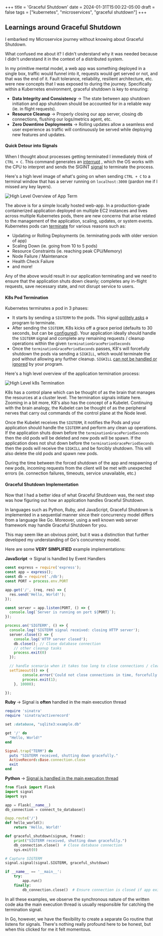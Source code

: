+++
title = 'Graceful Shutdown'
date = 2024-01-31T15:00:22-05:00
draft = false
tags = ["kubernetes", "microservices", "graceful shutdown"]
+++

## Learnings around Graceful Shutdown

I embarked my Microservice journey without knowing about Graceful Shutdown. 

What confused me about it? I didn't understand why it was needed because I didn't understand it in the context of a distributed system. 

In my primitive mental model, a web app was something deployed in a single box, traffic would funnel into it, requests would get served or not, and that was the end of it. Fault tolerance, reliability, resilient architecture, etc. were new concepts that I was exposed to during the journey. Specifically within a Kubernetes environment, graceful shutdown is key to ensuring:

- **Data Integrity and Consistency** -> The state between app shutdown initiation and app shutdown should be accounted for in a reliable way (ie. in flight requests).
- **Resource Cleanup** -> Properly closing our app server, closing db connections, flushing our logs/metrics agent, etc.
- **Zero Downtime Deployments** -> Rolling updates allow a seamless end user experience as traffic will continuously be served while deploying new features and updates.

#### Quick Detour into Signals

When I thought about processes getting terminated I immediately think of `CTRL + C`. This command generates an [interrupt](https://en.wikipedia.org/wiki/Interrupt) , which the OS works with the CPU to interpret and sends the SIGINT [signal](https://en.wikipedia.org/wiki/Signal_(IPC)) to terminate the process.

Here's a high level image of what's going on when sending `CTRL + C` to a terminal window that has a server running on `localhost:3000` (pardon me if I missed any key layers).

![High Level Overview of App Term](/images/termination_journey.jpeg)

The above is for a simple locally hosted web-app. In a production-grade containerized application deployed on multiple EC2 instances and lives across multiple Kubernetes pods, there are new concerns that arise related to the management of the application, scaling, updates, or system events. Kubernetes pods can [terminate](https://cloud.google.com/blog/products/containers-kubernetes/kubernetes-best-practices-terminating-with-grace) for various reasons such as:

- Updating or Rolling Deployments (ie. terminating pods with older version of app)
- Scaling Down (ie. going from 10 to 5 pods)
- Resource Constraints (ie. reaching peak CPU/Memory)
- Node Failure / Maintenance 
- Health Check Failure
- and more!

Any of the above would result in our application terminating and we need to ensure that the application shuts down cleanly; completes any in-flight requests, save necessary state, and not disrupt service to users.

#### K8s Pod Termination
Kubernetes terminates a pod in 3 phases:
- It starts by sending a `SIGTERM` to the pods. This signal [politely asks](https://www.gnu.org/software/libc/manual/html_node/Termination-Signals.html#index-SIGTERM) a program to terminate.
- After sending the `SIGTERM`, K8s kicks off a grace period (defaults to 30 seconds, but can be [configured](https://kubernetes.io/docs/concepts/workloads/pods/pod-lifecycle/#pod-termination)). Your application ideally should handle the `SIGTERM` signal and complete any remaining requests / cleanup operations within the given `terminationGracePeriodSeconds`
- Once the `terminationGracePeriodSeconds` passes, K8's will forcefully shutdown the pods via sending a `SIGKILL`, which would terminate the pod without allowing any further cleanup. `SIGKILL` [can not be handled or ignored](https://www.gnu.org/software/libc/manual/html_node/Termination-Signals.html#index-SIGKILL) by your program.

Here's a high level overview of the application termination process:

![High Level k8s Termination](images/k8s_grace_period.jpeg)

K8s has a control plane which can be thought of as the brain that manages the resources at a cluster level. The termination signals initiate here. Zooming in a bit more, K8's also has the concept of a Kubelet. Continuing with the brain analogy, the Kubelet can be thought of as the peripheral nerves that carry out commands of the control plane at the Node level.

Once the Kubelet receives the `SIGTERM`, it notifies the Pods and your application should handle the `SIGTERM` and perform any clean up operations. If the application shuts down before the `terminationGracePeriodSeconds` then the old pods will be deleted and new pods will be spawn. If the application does not shut down before the `terminationGracePeriodSeconds` then the pods will receive the `SIGKILL` and be forcibly shutdown. This will also delete the old pods and spawn new pods.

During the time between the forced shutdown of the app and respawning of new pods, incoming requests from the client will be met with unexpected errors (ie. connection failures, timeouts, service unavailable, etc.) 

#### Graceful Shutdown Implementation
Now that I had a better idea of what Graceful Shutdown was, the next step was how figuring out how an application handles Graceful Shutdown.

In languages such as Python, Ruby, and JavaScript, Graceful Shutdown is implemented in a sequential manner since their concurrency model differs from a language like Go. Moreover, using a well known web server framework may handle Graceful Shutdown for you. 

This may seem like an obvious point, but it was a distinction that further developed my understanding of Go's concurrency model. 

Here are some **VERY SIMPLIFIED** example implementations:

**JavaScript** -> Signal is handled by Event Handlers
```javascript
const express = require('express');
const app = express();
const db = require('./db'); 
const PORT = process.env.PORT

app.get('/', (req, res) => {
  res.send('Hello, World!');
});

const server = app.listen(PORT, () => {
  console.log(`Server is running on port ${PORT}`);
});

process.on('SIGTERM', () => {
  console.log('SIGTERM signal received: closing HTTP server');
  server.close(() => {
    console.log('HTTP server closed');
    db.close(); // Close database connection
    // other cleanup tasks
    process.exit(0)
  });

  // handle scenario when it takes too long to close connections / cleanup
  setTimeout(() => {
        console.error('Could not close connections in time, forcefully shutting down');
        process.exit(1);
    }, 10000);

});
```

**Ruby** -> Signal is **often** handled in the main execution thread 
```ruby
require 'sinatra'
require 'sinatra/activerecord'

set :database, "sqlite3:example.db"

get '/' do
  "Hello, World!"
end

Signal.trap("TERM") do
  puts "SIGTERM received, shutting down gracefully."
  ActiveRecord::Base.connection.close
  exit
end
```

**Python** -> [Signal is handled in the main execution thread](https://docs.python.org/3/library/signal.html#signals-and-threads)
```python
from flask import Flask
import signal
import sys

app = Flask(__name__)
db_connection = connect_to_database()

@app.route('/')
def hello_world():
    return 'Hello, World!'

def graceful_shutdown(signum, frame):
    print("SIGTERM received, shutting down gracefully.")
    db_connection.close()  # Close database connection
    sys.exit(0)

# Capture SIGTERM
signal.signal(signal.SIGTERM, graceful_shutdown)

if __name__ == '__main__':
    try:
        app.run()
    finally:
        db_connection.close()  # Ensure connection is closed if app exits

```

In all these examples, we observe the synchronous nature of the written code aka the main execution thread is usually responsible for catching the termination signal. 

In Go, however, we have the flexibility to create a separate Go routine that listens for signals. There's nothing really profound here to be honest, but when this clicked for me it felt momentous.